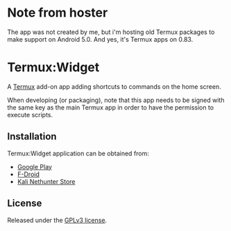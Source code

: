 # Note from hoster

The app was not created by me, but i'm hosting old Termux packages to make support on Android 5.0. And yes, it's Termux apps on 0.83.

# Termux:Widget

A [Termux](https://termux.com) add-on app adding shortcuts to commands on the
home screen.

When developing (or packaging), note that this app needs to be signed with the
same key as the main Termux app in order to have the permission to execute scripts.

## Installation

Termux:Widget application can be obtained from:

- [Google Play](https://play.google.com/store/apps/details?id=com.termux.widget)
- [F-Droid](https://f-droid.org/en/packages/com.termux.widget/)
- [Kali Nethunter Store](https://store.nethunter.com/en/packages/com.termux.widget/)

## License

Released under the [GPLv3 license](https://www.gnu.org/licenses/gpl-3.0.html).
